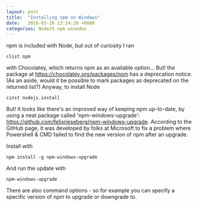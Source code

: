 ```yaml
---
layout: post
title:  "Installing npm on Windows"
date:   2016-03-20 13:24:28 +0800
categories: NodeJS npm winodws
---
```


npm is included with Node, but out of curiosity I ran

```
clist npm
```

with Chocolatey, which returns npm as an available option... But! the package at <https://chocolatey.org/packages/npm> has a deprecation notice. (As an aside, would it be possible to mark packages as deprecated on the returned list?) Anyway, to install Node

```
cinst nodejs.install
```

But! It looks like there's an improved way of keeping npm up-to-date, by using a neat package called 'npm-windows-upgrade': <https://github.com/felixrieseberg/npm-windows-upgrade>. According to the GitHub page, it was developed by folks at Microsoft to fix a problem where Powershell & CMD failed to find the new version of npm after an upgrade.

Install with

```
npm install -g npm-windows-upgrade
```

And run the update with

```
npm-windows-upgrade
```

There are also command options - so for example you can specify a specific version of npm to upgrade or downgrade to.
